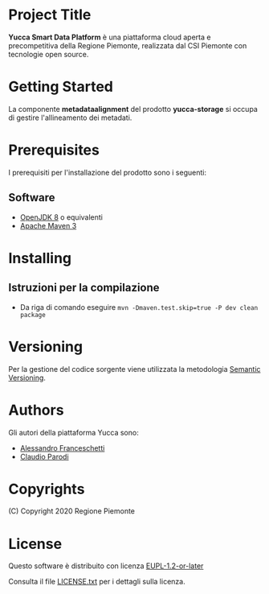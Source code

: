 # Project Title
**Yucca Smart Data Platform** è una piattaforma cloud aperta e precompetitiva della Regione Piemonte, realizzata dal CSI Piemonte con tecnologie open source.
# Getting Started
La componente **metadataalignment** del prodotto **yucca-storage** si occupa di gestire l'allineamento dei metadati.

# Prerequisites
I prerequisiti per l'installazione del prodotto sono i seguenti:
## Software
- [OpenJDK 8](https://openjdk.java.net/install/) o equivalenti
- [Apache Maven 3](https://maven.apache.org/download.cgi)

# Installing
## Istruzioni per la compilazione
- Da riga di comando eseguire `mvn -Dmaven.test.skip=true -P dev clean package`

# Versioning
Per la gestione del codice sorgente viene utilizzata la metodologia [Semantic Versioning](https://semver.org/).

# Authors
Gli autori della piattaforma Yucca sono:
- [Alessandro Franceschetti](mailto:alessandro.franceschetti@csi.it)
- [Claudio Parodi](mailto:claudio.parodi@csi.it)
# Copyrights
(C) Copyright 2020 Regione Piemonte
# License
Questo software è distribuito con licenza [EUPL-1.2-or-later](https://joinup.ec.europa.eu/collection/eupl/eupl-text-11-12)

Consulta il file [LICENSE.txt](LICENSE.txt) per i dettagli sulla licenza.

